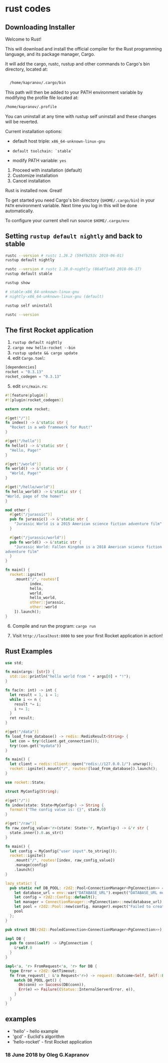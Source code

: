 # rust codes

## Downloading Installer

Welcome to Rust!

This will download and install the official compiler for the Rust programming
language, and its package manager, Cargo.

It will add the cargo, rustc, rustup and other commands to Cargo's bin
directory, located at:

```bash

  /home/kapranov/.cargo/bin
```

This path will then be added to your PATH environment variable by modifying the
profile file located at:

```bash
/home/kapranov/.profile
```

You can uninstall at any time with rustup self uninstall and these changes will
be reverted.

Current installation options:

*   default host triple: `x86_64-unknown-linux-gnu`
*     default toolchain: `stable`
*  modify PATH variable: `yes`

1. Proceed with installation (default)
2. Customize installation
3. Cancel installation

Rust is installed now. Great!

To get started you need Cargo's bin directory (`$HOME/.cargo/bin`) in your
`PATH` environment variable. Next time you log in this will be done automatically.

To configure your current shell run source `$HOME/.cargo/env`

## Setting `rustup default nightly` and back to stable

```sh
rustc --version # rustc 1.26.2 (594fb253c 2018-06-01)
rustup default nightly

rustc --version # rustc 1.28.0-nightly (86a8f1a63 2018-06-17)
rustup default stable

rustup show

# stable-x86_64-unknown-linux-gnu
# nightly-x86_64-unknown-linux-gnu (default)

rustup self uninstall

rustc --version
```

## The first Rocket application

1. `rustup default nightly`
2. `cargo new hello-rocket --bin`
3. `rustup update && cargo update`
4. edit `Cargo.toml`:

```rust
[dependencies]
rocket = "0.3.13"
rocket_codegen = "0.3.13"
```
5. edit `src/main.rs`:

```rust
#![feature(plugin)]
#![plugin(rocket_codegen)]

extern crate rocket;

#[get("/")]
fn index() -> &'static str {
  "Rocket is a web framework for Rust!"
}

#[get("/hello")]
fn hello() -> &'static str {
  "Hello, Page!"
}

#[get("/world")]
fn world() -> &'static str {
  "World, Page!"
}

#[get("/hello/world")]
fn hello_world() -> &'static str {
"World, page of the home!"
}

mod other {
  #[get("/jurassic")]
  pub fn jurassic() -> &'static str {
    "Jurassic World is a 2015 American science fiction adventure film"
  }

  #[get("/jurassic/world")]
  pub fn world() -> &'static str {
    "Jurassic World: Fallen Kingdom is a 2018 American science fiction
adventure film"
  }
}

fn main() {
  rocket::ignite()
    .mount("/", routes![
           index,
           hello,
           world,
           hello_world,
           other::jurassic,
           other::world
    ]).launch();
}
```

6. Compile and run the program: `cargo run`

7. Visit `http://localhost:8000` to see your first Rocket application
   in action!

## Rust Examples


```rust
use std;

fn main(args: [str]) {
  std::io::println("hello world from " + args[0] + "!");
}
```

```rust
fn fac(n: int) -> int {
  let result = 1, i = 1;
  while i <= n {
    result *= i;
    i += 1;
  }
  ret result;
}
```

```rust
#[get("/data")]
fn load_from_database() -> redis::RedisResult<String> {
  let con = try!(client.get_connection());
  try!(con.get("mydata"))
}

fn main() {
  let client = redis::Client::open("redis://127.0.0.1/").unwrap();
  rocket::ignite().mount("/", routes![load_from_database]).launch();
}
```

```rust
use rocket::State;

struct MyConfig(String);

#[get("/")]
fn index(state: State<MyConfig>) -> String {
  format!("The config value is: {}", state.0)
}

#[get("/raw")]
fn raw_config_value<'r>(state: State<'r, MyConfig>) -> &'r str {
  state.inner().0.as_str()
}

fn main() {
  let config = MyConfig("user input".to_string());
  rocket::ignite()
    .mount("/", routes![index, raw_config_value])
    .manage(config)
    .launch()
}
```

```rust
lazy_static! {
  pub static ref DB_POOL: r2d2::Pool<ConnectionManager<PgConnection>> = {
    let database_url = env::var("DATABASE_URL").expect("DATABASE_URL must be set.");
    let config = r2d2::Config::default();
    let manager = ConnectionManager::<PgConnection>::new(database_url);
    let pool = r2d2::Pool::new(config, manager).expect("Failed to create pool.");
    pool
  };
}

pub struct DB(r2d2::PooledConnection<ConnectionManager<PgConnection>>);

impl DB {
  pub fn conn(&self) -> &PgConnection {
    &*self.0
  }
}

impl<'a, 'r> FromRequest<'a, 'r> for DB {
  type Error = r2d2::GetTimeout;
  fn from_request(_: &'a Request<'r>) -> request::Outcome<Self, Self::Error> {
    match DB_POOL.get() {
      Ok(conn) => Success(DB(conn)),
      Err(e) => Failure((Status::InternalServerError, e)),
    }
  }
}
```

## examples

* 'hello' - hello example
* 'gcd' - Euclid's algorithm
* 'hello-rocket' - first Rocket application

[1]:  https://doc.rust-lang.org/stable/rust-by-example/hello/comment.html
[2]:  https://www.rust-lang.org/en-US/
[3]:  https://rocket.rs/
[4]:  http://ironframework.iu/
[5]:  https://aml3.github.io/RustTutorial/
[6]:  https://doc.rust-lang.org/stable/rust-by-example/
[7]:  https://stevedonovan.github.io/rust-gentle-intro/
[8]:  https://medium.com/learning-rust/rust-basics-e73304ab35c7
[9]:  https://github.com/Apress/beginning-rust
[10]: https://rurust.github.io/rust_book_ru/
[11]: http://words.steveklabnik.com/a-30-minute-introduction-to-rust
[12]: https://medium.com/sean3z/rest-api-node-vs-rust-c75aa8c96343
[13]: https://medium.com/sean3z/building-a-restful-crud-api-with-rust-1867308352d8
[14]: https://github.com/SergioBenitez/Rocket/tree/v0.3.13/examples/
[15]: http://siciarz.net/24-days-rust-cargo-and-cratesio/
[16]: http://siciarz.net/24-days-rust-conclusion-2016/
[17]: http://zsiciarz.github.io/24daysofrust/book/vol1/day1.html
[18]: https://rocket.rs/guide/overview/
[19]: http://siciarz.net/24-days-rust-cargo-and-cratesio/
[20]: https://github.com/ProgrammingRust/examples
[21]: https://github.com/SergioBenitez/Rocket

### 18 June 2018 by Oleg G.Kapranov
